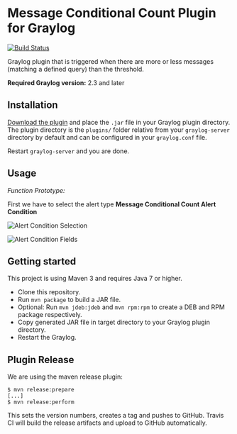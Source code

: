 # Message Conditional Count Plugin for Graylog

[![Build Status](https://travis-ci.org/alcampos/graylog-plugin-alert-conditional-count.svg?branch=master)](https://travis-ci.org/alcampos/graylog-plugin-alert-conditional-count)

Graylog plugin that is triggered when there are more or less messages (matching a defined query) than the threshold.

**Required Graylog version:** 2.3 and later

Installation
------------

[Download the plugin](https://github.com/alcampos/graylog-plugin-alert-conditional-count/releases/latest)
and place the `.jar` file in your Graylog plugin directory. The plugin directory
is the `plugins/` folder relative from your `graylog-server` directory by default
and can be configured in your `graylog.conf` file.

Restart `graylog-server` and you are done.

Usage
-----

*Function Prototype:*

First we have to select the alert type **Message Conditional Count Alert Condition**


![Alert Condition Selection]()

![Alert Condition Fields]()


Getting started
---------------

This project is using Maven 3 and requires Java 7 or higher.

* Clone this repository.
* Run `mvn package` to build a JAR file.
* Optional: Run `mvn jdeb:jdeb` and `mvn rpm:rpm` to create a DEB and RPM package respectively.
* Copy generated JAR file in target directory to your Graylog plugin directory.
* Restart the Graylog.

Plugin Release
--------------

We are using the maven release plugin:

```
$ mvn release:prepare
[...]
$ mvn release:perform
```

This sets the version numbers, creates a tag and pushes to GitHub. Travis CI will build the release artifacts and upload to GitHub automatically.
